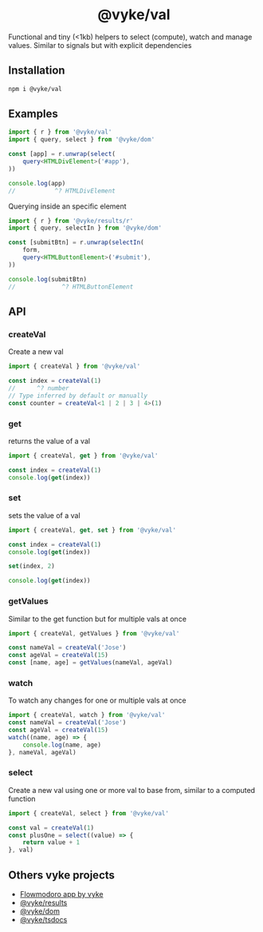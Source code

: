 <div align="center">
	<h1>
		@vyke/val
	</h1>
</div>
Functional and tiny (<1kb) helpers to select (compute), watch and manage values. Similar to signals but with explicit dependencies

## Installation
```sh
npm i @vyke/val
```

## Examples
```ts
import { r } from '@vyke/val'
import { query, select } from '@vyke/dom'

const [app] = r.unwrap(select(
	query<HTMLDivElement>('#app'),
))

console.log(app)
//           ^? HTMLDivElement
```

Querying inside an specific element
```ts
import { r } from '@vyke/results/r'
import { query, selectIn } from '@vyke/dom'

const [submitBtn] = r.unwrap(selectIn(
	form,
	query<HTMLButtonElement>('#submit'),
))

console.log(submitBtn)
//             ^? HTMLButtonElement
```

## API
### createVal
Create a new val

```ts
import { createVal } from '@vyke/val'

const index = createVal(1)
//      ^? number
// Type inferred by default or manually
const counter = createVal<1 | 2 | 3 | 4>(1)
```

### get
returns the value of a val

```ts
import { createVal, get } from '@vyke/val'

const index = createVal(1)
console.log(get(index))
```

### set

sets the value of a val

```ts
import { createVal, get, set } from '@vyke/val'

const index = createVal(1)
console.log(get(index))

set(index, 2)

console.log(get(index))
```

### getValues
Similar to the get function but for multiple vals at once

```ts
import { createVal, getValues } from '@vyke/val'

const nameVal = createVal('Jose')
const ageVal = createVal(15)
const [name, age] = getValues(nameVal, ageVal)
```

### watch
To watch any changes for one or multiple vals at once

```ts
import { createVal, watch } from '@vyke/val'
const nameVal = createVal('Jose')
const ageVal = createVal(15)
watch((name, age) => {
	console.log(name, age)
}, nameVal, ageVal)
```

### select
Create a new val using one or more val to base from, similar to a computed function

```ts
import { createVal, select } from '@vyke/val'

const val = createVal(1)
const plusOne = select((value) => {
	return value + 1
}, val)
```

## Others vyke projects
- [Flowmodoro app by vyke](https://github.com/albizures/vyke-flowmodoro)
- [@vyke/results](https://github.com/albizures/vyke-results)
- [@vyke/dom](https://github.com/albizures/vyke-dom)
- [@vyke/tsdocs](https://github.com/albizures/vyke-tsdocs)
